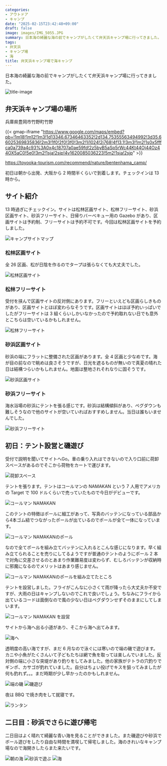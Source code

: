 ```yaml
---
categories:
- アウトドア
- キャンプ
date: "2025-02-15T23:42:48+09:00"
draft: false
image: images/IMG_5055.JPG
summary: 日本海の綺麗な海の前でキャンプがしたくて弁天浜キャンプ場に行ってきました。
tags:
- 弁天浜
- キャンプ場
- 海
title: 弁天浜キャンプ場で海キャンプ
---
```


日本海の綺麗な海の前でキャンプがしたくて弁天浜キャンプ場に行ってきました。

![title-image](./images/IMG_5055.JPG)

## 弁天浜キャンプ場の場所

兵庫県豊岡市竹野町竹野

{{< gmap-iframe "https://www.google.com/maps/embed?pb=!1m18!1m12!1m3!1d13346.67346463352!2d134.75355563494992!3d35.66025369835836!2m3!1f0!2f0!3f0!3m2!1i1024!2i768!4f13.1!3m3!1m2!1s0x5fffca0a739a4c93%3A0x4c18707a0ae59fd!2z5byB5aSp5rWc44Kt44Oj44Oz44OX5aC0!5e0!3m2!1sja!2sjp!4v1620085036223!5m2!1sja!2sjp" >}}

<https://toyooka-tourism.com/recommend/nature/bentenhama_camp/>

初日は朝から出発、大阪から 2 時間半くらいで到着します。チェックインは 13
時から。

## サイト紹介

13
時過ぎにチェックイン。サイトは松林区画サイト、松林フリーサイト、砂浜区画サイト、砂浜フリーサイト、日帰りバーベキュー用の
Gazebo
があり、区画サイトは予約制、フリーサイトは予約不可です。今回は松林区画サイトを予約しました。

![キャンプサイトマップ](./images/bentenhamanew.jpg)

### 松林区画サイト

全 26 区画、松が日陰を作るのでタープは張らなくても大丈夫でした。

![松林区画サイト](./images/IMG_5037.JPG)

### 松林フリーサイト

受付を挟んで区画サイトの反対側にあります。フリーといえども区画らしきものがあり、区画サイトとほぼ変わらなそうです。区画サイトはほぼ予約いっぱいでしたがフリーサイトは
3
組くらいしかいなかったので予約取れない日でも意外とこちらは空いているかもしれません。

![松林フリーサイト](./images/IMG_5056.JPG)

### 砂浜区画サイト

砂浜の端にフラットに整備された区画があります。全 4
区画と少なめです。海が目の前なので眺めは良さそうですが、日光を遮るものが無いので真夏の晴れた日は結構つらいかもしれません。地面は整地されそれなりに固そうです。

![砂浜区画サイト](./images/IMG_5051.JPG)

### 砂浜フリーサイト

海水浴場の砂浜にテントを張る感じです。砂浜は結構傾斜があり、ペグダウンも難しそうなので他のサイトが空いていればおすすめしません。当日は誰もいませんでした。

![砂浜フリーサイト](./images/IMG_5050.JPG)

## 初日：テント設営と磯遊び

受付で説明を聞いてサイトへGo。車の乗り入れはできないので入り口前に荷卸スペースがあるのでそこから荷物をカートで運びます。

![荷卸スペース](./images/IMG_5035.JPG)

テントを張ります。テントはコールマンの NAMAKAN という 7 人用でアメリカの
Target で 100 ドルくらいで売っていたもので今日がデビューです。

![コールマン NAMAKAN](./images/IMG_5012.JPG)

このテントの特徴はポールに細工があって、写真のバッテンになっている部品から4本ゴム紐でつながったポールが出ているのでポールが全て一体になっています。

![コールマン NAMAKANのポール](./images/IMG_5017.JPG)

なので全てポールを組み立てバッテンに入れるとこんな感じになります。早く組み立てられることを売りにしてるようですが普通のテントのようにポール
2
本で対角に交差させるのとあまり作業難易度は変わらず、むしろバッテンが収納時に邪魔になるのでメリットはあまり感じません。

![コールマン NAMAKANのポールを組み立てたところ](./images/IMG_5019.JPG)

テントを設営しました。フライがこんなに小さくて雨が降ったら大丈夫か不安ですが、大雨の日はキャンプしないのでこれで良いでしょう。ちなみにフライから出ているコードは面倒なので風の少ない日はペグダウンせずそのままにしてしまいます。

![コールマン NAMAKAN を設営](./images/IMG_5022.JPG)

サイトから海へ出る小道があり、そこから海へ出てみます。

![海へ](./images/IMG_5038.JPG)

透明度の高い海ですが、まだ 6
月なので泳ぐには寒いので端の磯で遊びます。カニや小魚がたくさんいて子どもたちは網で魚を取っては楽しんでいました。反対側の端に小さな突堤があり釣りをしてみました。他の家族がテトラの穴釣りでギンポ、カサゴが釣れていました。自分はちょい投げでキスを狙ってみましたが何も釣れず。。。まだ時期が少し早かったのかもしれません。

![端の磯](./images/IMG_5026.JPG) ![磯遊び](./images/IMG_5027.JPG)

夜は BBQ で焼き肉をして就寝です。

![ランタン](./images/IMG_5047.JPG)

## 二日目：砂浜でさらに遊び帰宅

二日目はよく晴れて綺麗な青い海を見ることができました。また磯遊びや砂浜でボール遊びをしたり自由な時間を満喫して帰宅しました。海のきれいなキャンプ場なので海開きしたらまた来たいです。

![朝の海](./images/IMG_5055.JPG) ![砂浜で遊ぶ](./images/IMG_5054.JPG)
![海](./images/IMG_5049.JPG)

